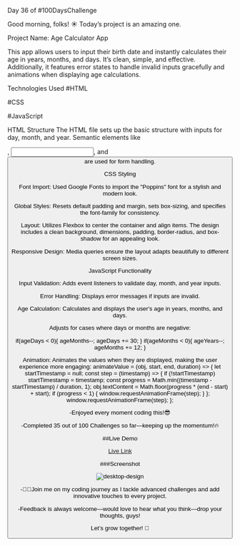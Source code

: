 Day 36 of #100DaysChallenge

Good morning, folks! ☀️ Today’s project is an amazing one.

Project Name: Age Calculator App

This app allows users to input their birth date and instantly calculates their age in years, months, and days. It’s clean, simple, and effective. Additionally, it features error states to handle invalid inputs gracefully and animations when displaying age calculations.

Technologies Used
#HTML

#CSS

#JavaScript

HTML Structure The HTML file sets up the basic structure with inputs for day, month, and year. Semantic elements like <div>, <input>, and <button> are used for form handling.

CSS Styling

Font Import: Used Google Fonts to import the "Poppins" font for a stylish and modern look.

Global Styles: Resets default padding and margin, sets box-sizing, and specifies the font-family for consistency.

Layout: Utilizes Flexbox to center the container and align items. The design includes a clean background, dimensions, padding, border-radius, and box-shadow for an appealing look.

Responsive Design: Media queries ensure the layout adapts beautifully to different screen sizes.

JavaScript Functionality

Input Validation: Adds event listeners to validate day, month, and year inputs.

Error Handling: Displays error messages if inputs are invalid.

Age Calculation: Calculates and displays the user's age in years, months, and days.

Adjusts for cases where days or months are negative:




if(ageDays < 0){
    ageMonths--;
    ageDays += 30;
}
if(ageMonths < 0){
    ageYears--;
    ageMonths += 12;
}

Animation: Animates the values when they are displayed, making the user experience more engaging:
animateValue = (obj, start, end, duration) => {
    let startTimestamp = null;
    const step = (timestamp) => {
        if (!startTimestamp) startTimestamp = timestamp;
        const progress = Math.min((timestamp - startTimestamp) / duration, 1);
        obj.textContent = Math.floor(progress * (end - start) + start);
        if (progress < 1) {
            window.requestAnimationFrame(step);
        }
    };
    window.requestAnimationFrame(step);
};

-Enjoyed every moment coding this!😎

-Completed 35 out of 100 Challenges so far—keeping up the momentum!🔥



##Live Demo

[Live Link](https://roobiwebdev.github.io/Day-36-Age-Calculator-App/)






###Screenshot


![desktop-design](https://github.com/user-attachments/assets/54b4909d-5ab1-4c26-8029-86d6cb201307)











-👨‍💻Join me on my coding journey as I tackle advanced challenges and add innovative touches to every project.

-Feedback is always welcome—would love to hear what you think—drop your thoughts, guys! 

Let’s grow together! 🌱
